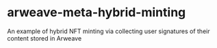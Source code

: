 # arweave-meta-hybrid-minting
An example of hybrid NFT minting via collecting user signatures of their content stored in Arweave
